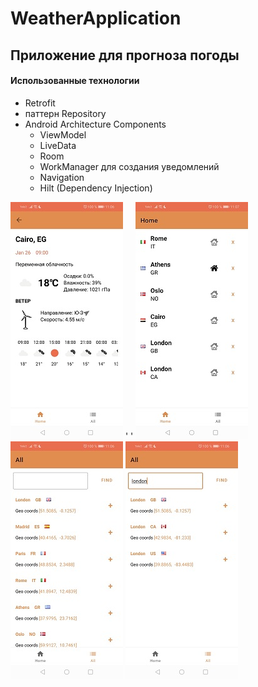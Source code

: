 # WeatherApplication
## Приложение для прогноза погоды
#### Использованные технологии

+ Retrofit
+ паттерн Repository
+ Android Architecture Components
  + ViewModel
  + LiveData
  + Room
  + WorkManager для создания уведомлений 
  + Navigation
  + Hilt (Dependency Injection)

![Альтернативный текст](screenshots/1.jpg)  '  '  ![Альтернативный текст](screenshots/2.jpg) 
![Альтернативный текст](screenshots/3.jpg)    ![Альтернативный текст](screenshots/4.jpg) 
 
